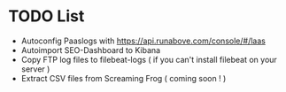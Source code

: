 # TODO List

- Autoconfig Paaslogs with https://api.runabove.com/console/#/laas
- Autoimport SEO-Dashboard to Kibana
- Copy FTP log files to filebeat-logs ( if you can't install filebeat on your server )
- Extract CSV files from Screaming Frog ( coming soon ! )

